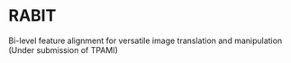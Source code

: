 # RABIT
Bi-level feature alignment for versatile image translation and manipulation (Under submission of TPAMI)
